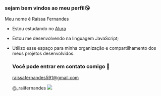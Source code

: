 ### sejam bem vindos ao meu perfil😘

Meu nome é Raissa Fernandes

- Estou estudando no [Alura](https://www.alura.com.br)
- Estou me desenvolvendo na linguagem JavaScript;
- Utilizo esse espaço para minha organização e compartilhamento dos meus projetos desenvolvidos.

  ### Você pode entrar em contato comigo 💋
  raissafernandes591@gmail.com
  
  @_raiifernandes
![](https://media1.tenor.com/m/GAnTP0EpHxkAAAAd/rick-and-morty.gif)





